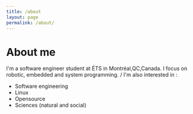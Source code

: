 ```yaml
---
title: /about
layout: page
permalink: /about/
---
```

# About me

I'm a software engineer student at ÉTS in Montréal,QC,Canada. I focus on robotic, embedded and system programming.
/
I'm also interested in : 
- Software engineering
- Linux
- Opensource
- Sciences (natural and social)
